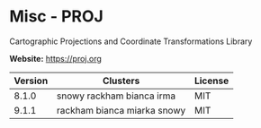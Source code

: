 # Misc - PROJ

Cartographic Projections and Coordinate Transformations Library



**Website:** <https://proj.org>

| Version | Clusters | License |
| ------- | -------- | ------- |
| 8.1.0 | snowy rackham bianca irma | MIT |
| 9.1.1 | rackham bianca miarka snowy | MIT |
